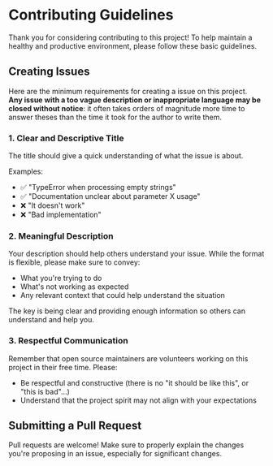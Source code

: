 # Contributing Guidelines

Thank you for considering contributing to this project! To help maintain a healthy and productive environment, please follow these basic guidelines.

## Creating Issues

Here are the minimum requirements for creating a issue on this project.  
**Any issue with a too vague description or inappropriate language may be closed without notice**: it often takes orders of magnitude more time to answer theses than the time it took for the author to write them.

### 1. Clear and Descriptive Title
The title should give a quick understanding of what the issue is about.

Examples:
- ✅ "TypeError when processing empty strings"
- ✅ "Documentation unclear about parameter X usage"
- ❌ "It doesn't work"
- ❌ "Bad implementation"

### 2. Meaningful Description
Your description should help others understand your issue. While the format is flexible, please make sure to convey:
- What you're trying to do
- What's not working as expected
- Any relevant context that could help understand the situation

The key is being clear and providing enough information so others can understand and help you.

### 3. Respectful Communication
Remember that open source maintainers are volunteers working on this project in their free time. Please:
- Be respectful and constructive (there is no "it should be like this", or "this is bad"...)
- Understand that the project spirit may not align with your expectations

## Submitting a Pull Request

Pull requests are welcome! Make sure to properly explain the changes you're proposing in an issue, especially for significant changes.